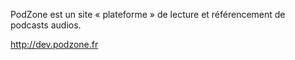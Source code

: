 PodZone est un site « plateforme » de lecture et référencement de podcasts audios.

http://dev.podzone.fr